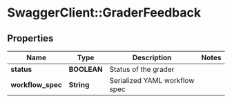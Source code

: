 # SwaggerClient::GraderFeedback

## Properties
Name | Type | Description | Notes
------------ | ------------- | ------------- | -------------
**status** | **BOOLEAN** | Status of the grader | 
**workflow_spec** | **String** | Serialized YAML workflow spec | 


